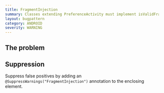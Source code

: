 ```yaml
---
title: FragmentInjection
summary: Classes extending PreferenceActivity must implement isValidFragment such that it does not unconditionally return true to prevent vulnerability to fragment injection attacks.
layout: bugpattern
category: ANDROID
severity: WARNING
---
```


<!--
*** AUTO-GENERATED, DO NOT MODIFY ***
To make changes, edit the @BugPattern annotation or the explanation in docs/bugpattern.
-->

## The problem


## Suppression
Suppress false positives by adding an `@SuppressWarnings("FragmentInjection")` annotation to the enclosing element.
